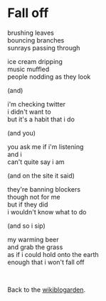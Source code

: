 # Fall off

brushing leaves\
bouncing branches\
sunrays passing through 

ice cream dripping\
music muffled\
people nodding as they look

(and)

i'm checking twitter\
i didn't want to\
but it's a habit that i do

(and you)

you ask me if i'm listening\
and i\
can't quite say i am 

(and on the site it said) 

they're banning blockers\
though not for me\
but if they did\
i wouldn't know what to do

(and so i sip)

my warming beer\
and grab the grass\
as if i could hold onto the earth\
enough that i won't fall off

<br>

Back to the [wikiblogarden](/wikiblogarden).
